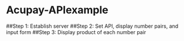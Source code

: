 # Acupay-APIexample

##Step 1: Establish server
##Step 2: Set API, display number pairs, and input form
##Step 3: Display product of each number pair
